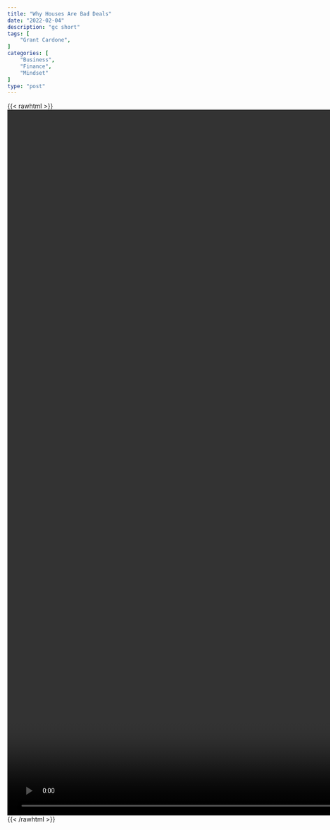 ```yaml
---
title: "Why Houses Are Bad Deals"
date: "2022-02-04"
description: "gc short"
tags: [
    "Grant Cardone",
]
categories: [
    "Business",
    "Finance",
    "Mindset"
]
type: "post"
---
```

{{< rawhtml >}}
    <video style="height:40vh;width:auto" overflow="hidden" controls>
        <source src="https://clips.dev00ps.com/Grant_Cardone/Don39t_buy_where_you_live_shorts.mp4" type="video/mp4"> 
    </video>
{{< /rawhtml >}}